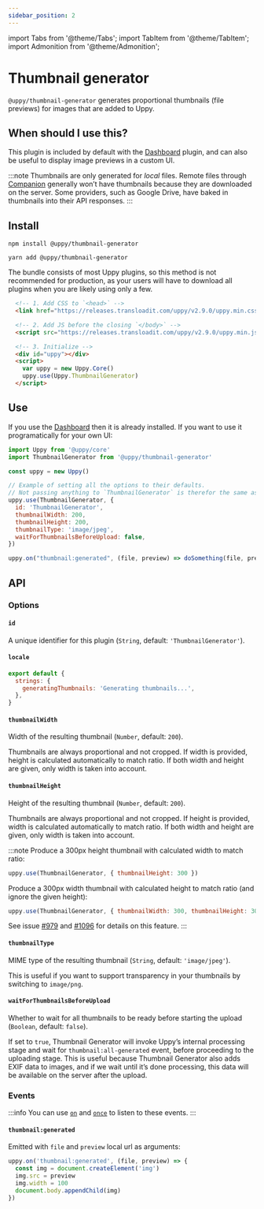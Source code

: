 ```yaml
---
sidebar_position: 2
---
```


import Tabs from '@theme/Tabs';
import TabItem from '@theme/TabItem';
import Admonition from '@theme/Admonition';

# Thumbnail generator

`@uppy/thumbnail-generator` generates proportional thumbnails (file previews) for images that are added to Uppy.

## When should I use this?

This plugin is included by default with the [Dashboard](/docs/user-interfaces/dashboard) plugin, and can also be useful to display image previews in a custom UI.

:::note
Thumbnails are only generated for _local_ files.
Remote files through [Companion](/docs/companion) generally won’t have thumbnails because they are downloaded on the server.
Some providers, such as Google Drive, have baked in thumbnails into their API responses.
:::

## Install

<Tabs>
  <TabItem value="npm" label="NPM" default>

  ```shell
  npm install @uppy/thumbnail-generator
  ```

  </TabItem>

  <TabItem value="yarn" label="Yarn">

  ```shell
  yarn add @uppy/thumbnail-generator
  ```

  </TabItem>

  <TabItem value="cdn" label="CDN">
  <Admonition type="caution">
    <p>
      The bundle consists of most Uppy plugins, so this method is not recommended for production,
      as your users will have to download all plugins when you are likely using only a few.
    </p>
  </Admonition>

  ```html
    <!-- 1. Add CSS to `<head>` -->
    <link href="https://releases.transloadit.com/uppy/v2.9.0/uppy.min.css" rel="stylesheet">

    <!-- 2. Add JS before the closing `</body>` -->
    <script src="https://releases.transloadit.com/uppy/v2.9.0/uppy.min.js"></script>

    <!-- 3. Initialize -->
    <div id="uppy"></div>
    <script>
      var uppy = new Uppy.Core()
      uppy.use(Uppy.ThumbnailGenerator)
    </script>
  ```

  </TabItem>
</Tabs>

## Use

If you use the [Dashboard](/docs/user-interfaces/dashboard) then it is already installed.
If you want to use it programatically for your own UI:

```js
import Uppy from '@uppy/core'
import ThumbnailGenerator from '@uppy/thumbnail-generator'

const uppy = new Uppy()

// Example of setting all the options to their defaults.
// Not passing anything to `ThumbnailGenerator` is therefor the same as the example below.
uppy.use(ThumbnailGenerator, {
  id: 'ThumbnailGenerator',
  thumbnailWidth: 200,
  thumbnailHeight: 200,
  thumbnailType: 'image/jpeg',
  waitForThumbnailsBeforeUpload: false,
})

uppy.on("thumbnail:generated", (file, preview) => doSomething(file, preview));
```

## API

### Options

#### `id`

A unique identifier for this plugin (`String`, default: `'ThumbnailGenerator'`).

#### `locale`

```js
export default {
  strings: {
    generatingThumbnails: 'Generating thumbnails...',
  },
}
```

#### `thumbnailWidth`

Width of the resulting thumbnail (`Number`, default: `200`). 

Thumbnails are always proportional and not cropped.
If width is provided, height is calculated automatically to match ratio.
If both width and height are given, only width is taken into account.

#### `thumbnailHeight`

Height of the resulting thumbnail (`Number`, default: `200`). 

Thumbnails are always proportional and not cropped.
If height is provided, width is calculated automatically to match ratio.
If both width and height are given, only width is taken into account.

:::note
Produce a 300px height thumbnail with calculated width to match ratio:

```js
uppy.use(ThumbnailGenerator, { thumbnailHeight: 300 })
```

Produce a 300px width thumbnail with calculated height to match ratio (and ignore the given height):
```js
uppy.use(ThumbnailGenerator, { thumbnailWidth: 300, thumbnailHeight: 300 }) 
```

See issue [#979](https://github.com/transloadit/uppy/issues/979) and [#1096](https://github.com/transloadit/uppy/pull/1096) for details on this feature.
:::

#### `thumbnailType`

MIME type of the resulting thumbnail (`String`, default: `'image/jpeg'`).

This is useful if you want to support transparency in your thumbnails by switching to `image/png`.

#### `waitForThumbnailsBeforeUpload`

Whether to wait for all thumbnails to be ready before starting the upload (`Boolean`, default: `false`).

If set to `true`, Thumbnail Generator will invoke Uppy’s internal processing stage and wait for `thumbnail:all-generated` event, before proceeding to the uploading stage.
This is useful because Thumbnail Generator also adds EXIF data to images, and if we wait until it’s done processing, this data will be available on the server after the upload.

### Events

:::info
You can use [`on`](/docs/uppy-core#onevent-action) and [`once`](/docs/uppy-core#onceevent-action) to listen to these events.
:::

#### `thumbnail:generated`

Emitted with `file` and `preview` local url as arguments:

```js
uppy.on('thumbnail:generated', (file, preview) => {
  const img = document.createElement('img')
  img.src = preview
  img.width = 100
  document.body.appendChild(img)
})
```

